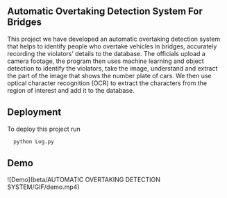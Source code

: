 ## **Automatic Overtaking Detection System For Bridges**

This project we have developed an automatic overtaking detection system that helps to
identify people who overtake vehicles in bridges, accurately recording the violators’ details
to the database. The officials upload a camera footage, the program then uses machine
learning and object detection to identify the violators, take the image, understand and
extract the part of the image that shows the number plate of cars. We then use optical
character recognition (OCR) to extract the characters from the region of interest and add
it to the database.

## Deployment

To deploy this project run

```bash
  python Log.py
```
## Demo

![Demo](beta/AUTOMATIC OVERTAKING DETECTION SYSTEM/GIF/demo.mp4)
